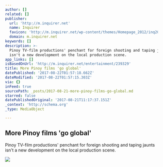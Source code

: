 ```yaml
---
author: []
related: []
publisher:
  url: 'http://m.inquirer.net'
  name: Inquirer
  favicon: 'http://m.inquirer.net/wp-content/themes/Homepage_2012/inq2013/favicon.ico'
  domain: m.inquirer.net
keywords: []
description: >-
  Pinoy TV-film productions' penchant for foreign shooting and taping jaunts
  isn't a new development on the local production scene.
app_links: []
isBasedOnUrl: 'http://m.inquirer.net/entertainment/239329'
title: More Pinoy films 'go global'
datePublished: '2017-08-22T01:57:18.662Z'
dateModified: '2017-08-22T01:57:15.303Z'
via: {}
inFeed: true
sourcePath: _posts/2017-08-21-more-pinoy-films-go-global.md
starred: false
datePublishedOriginal: '2017-08-21T11:17:37.151Z'
_context: 'http://schema.org'
_type: MediaObject

---
```

<article style=""><h1>More Pinoy films 'go global'</h1><p>Pinoy TV-film productions' penchant for foreign shooting and taping jaunts isn't a new development on the local production scene.</p><img src="http://entertainment.inquirer.net/files/2017/08/t0821view.jpg" /></article>